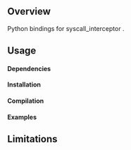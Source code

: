 ## Overview

Python bindings for syscall_interceptor []().

## Usage

#### Dependencies

#### Installation

#### Compilation

#### Examples

## Limitations

